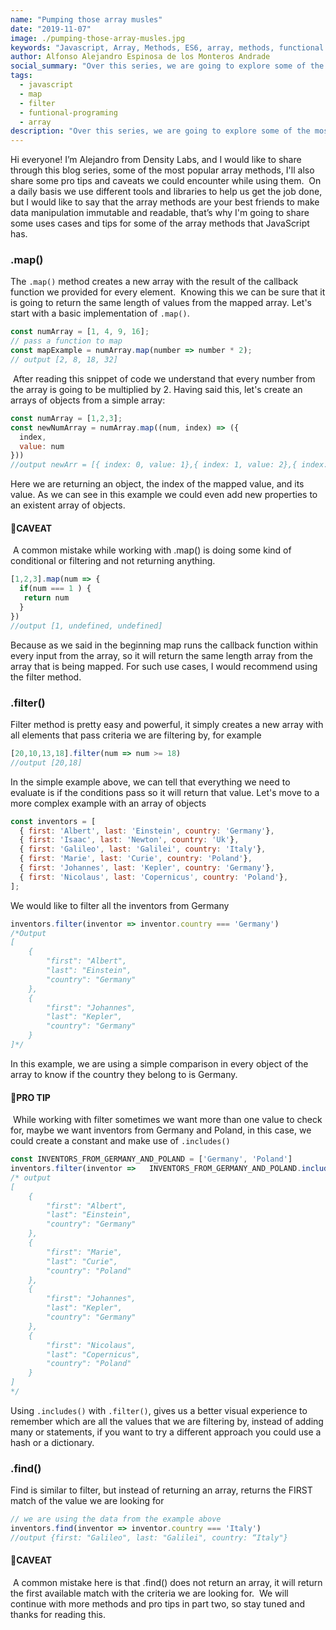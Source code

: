 ```yaml
---
name: "Pumping those array musles"
date: "2019-11-07"
image: ./pumping-those-array-musles.jpg
keywords: "Javascript, Array, Methods, ES6, array, methods, functional programming, map, filter"
author: Alfonso Alejandro Espinosa de los Monteros Andrade
social_summary: "Over this series, we are going to explore some of the most common array methods that javascript brings to the table, without react, angular or any other framework on the market. In this episode, we are going to explore map, filter and find."
tags:
  - javascript
  - map
  - filter
  - funtional-programing
  - array
description: "Over this series, we are going to explore some of the most common array methods that javascript brings to the table, without react, angular or any other framework on the market. In this episode, we are going to explore map, filter and find."
---
```


Hi everyone! I’m Alejandro from Density Labs, and I would like to share through this blog series, some of the most popular array methods, I'll also share some pro tips and caveats we could encounter while using them.
​
On a daily basis we use different tools and libraries to help us get the job done, but I would like to say that the array methods are your best friends to make data manipulation immutable and readable, that’s why I'm going to share some uses cases and tips for some of the array methods that JavaScript has.
​
### .map()
The `.map()` method creates a new array with the result of the callback function we provided for every element.
​
Knowing this we can be sure that it is going to return the same length of values from the mapped array.
Let's start with a basic implementation of `.map()`.
​
```javascript
const numArray = [1, 4, 9, 16];
// pass a function to map
const mapExample = numArray.map(number => number * 2);
// output [2, 8, 18, 32]
```
​
After reading this snippet of code we understand that every number from the array is going to be multiplied by 2.
Having said this, let's create an arrays of objects from a simple array:
​
```javascript
const numArray = [1,2,3];
const newNumArray = numArray.map((num, index) => ({
  index,
  value: num
}))
//output newArr = [{ index: 0, value: 1},{ index: 1, value: 2},{ index: 2, value: 3}]
```
Here we are returning an object, the index of the mapped value, and  its value. As we can see in this example we could even add new properties to an existent array of objects.
​
#### 🚨CAVEAT
​
A common mistake while working with .map() is doing some kind of conditional or filtering and not returning anything.
​
```javascript
[1,2,3].map(num => {
  if(num === 1 ) {
   return num
  }
})
//output [1, undefined, undefined]
```
Because as we said in the beginning map runs the callback function within every input from the array, so it will return the same length array from the array that is being mapped. For such use cases, I would recommend using the filter method.
​
### .filter()
Filter method is pretty easy and powerful, it simply creates a new array with all elements that pass criteria we are filtering by, for example
​
```javascript
[20,10,13,18].filter(num => num >= 18)
//output [20,18]
```
In the simple example above, we can tell that everything we need to evaluate is if the conditions pass so it will return that value.
Let's move to a more complex example with an array of objects
​
```javascript
const inventors = [
  { first: 'Albert', last: 'Einstein', country: 'Germany'},
  { first: 'Isaac', last: 'Newton', country: 'Uk'},
  { first: 'Galileo', last: 'Galilei', country: 'Italy'},
  { first: 'Marie', last: 'Curie', country: 'Poland'},
  { first: 'Johannes', last: 'Kepler', country: 'Germany'},
  { first: 'Nicolaus', last: 'Copernicus', country: 'Poland'},
];
```
We would like to filter all the inventors from Germany
```javascript
inventors.filter(inventor => inventor.country === 'Germany')
/*Output
[
    {
        "first": "Albert",
        "last": "Einstein",
        "country": "Germany"
    },
    {
        "first": "Johannes",
        "last": "Kepler",
        "country": "Germany"
    }
]*/
```
In this example, we are using a simple comparison in every object of the array to know if the country they belong to is Germany.
​
#### 🚨PRO TIP
​
While working with filter sometimes we want more than one value to check for, maybe we want inventors from Germany and Poland, in this case, we could create a constant and make use of `.includes()`
​
```javascript
const INVENTORS_FROM_GERMANY_AND_POLAND = ['Germany', 'Poland']
inventors.filter(inventor =>   INVENTORS_FROM_GERMANY_AND_POLAND.includes(inventor.country))
/* output
[
    {
        "first": "Albert",
        "last": "Einstein",
        "country": "Germany"
    },
    {
        "first": "Marie",
        "last": "Curie",
        "country": "Poland"
    },
    {
        "first": "Johannes",
        "last": "Kepler",
        "country": "Germany"
    },
    {
        "first": "Nicolaus",
        "last": "Copernicus",
        "country": "Poland"
    }
]
*/
```
Using `.includes()` with `.filter()`, gives us a better visual experience to remember which are all the values that we are filtering by, instead of adding many or statements, if you want to try a different approach you could use a hash or a dictionary.
​
### .find()
Find is similar to filter, but instead of returning an array, returns the FIRST match of the value we are looking for
```javascript
// we are using the data from the example above
inventors.find(inventor => inventor.country === 'Italy')
//output {first: "Galileo", last: "Galilei", country: “Italy"}
```
#### 🚨CAVEAT
​
A common mistake here is that .find() does not return an array, it will return the first available match with the criteria we are looking for.
​
We will continue with more methods and pro tips in part two, so stay tuned and thanks for reading this.